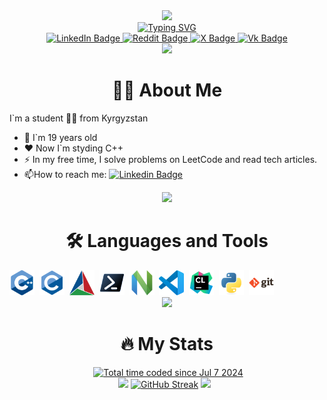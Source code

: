 
<!-- **Danil-SkiPPer/Danil-SkiPPer** is a ✨ _special_ ✨ repository because its `README.md` (this file) appears on your GitHub profile. -->

<div id="header" align="center">
  <div><a><img src="https://github.com/ergovind08/AdityaKumar28/blob/main/animation.gif"/></a></div>
  <a href=""><img src="https://readme-typing-svg.herokuapp.com?font=&weight=600&size=30&pause=1000&center=true&vCenter=true&width=600&lines=Hey!++It%60s+Danil+Losev++%F0%9F%91%8B;Nice+to+meet+you!+;I%60m+a+C%2B%2B+Software+Developer+%F0%9F%91%A8%E2%80%8D%F0%9F%92%BB;I%60m+from+Kyrgyzstan+" alt="Typing SVG" /></a>
</div>
<div id="badges" align="center" >
  <a href="https://www.linkedin.com/in/danil-losev/">
    <img src="https://img.shields.io/badge/LikedIn-1439d0?logo=linkedin&logoColor=white&style=for-the-badge" alt="LinkedIn Badge"/> 
  </a> 
   
  <a href="https://www.reddit.com/user/Danil_Losev/">
    <img src="https://img.shields.io/badge/Reddit-d81c1e?logo=Reddit&logoColor=white&style=for-the-badge" alt="Reddit Badge"/> 
  </a> 
  
  <a href="https://x.com/Dan_the_SkiPPer">
    <img src="https://img.shields.io/badge/X-grey?logo=X&logoColor=white&style=for-the-badge" alt="X Badge"/> 
  </a> 
   
  <a href="https://vk.com/smartburito">
    <img src="https://img.shields.io/badge/vKontakte-254dea?logo=Vk&logoColor=white&style=for-the-badge" alt="Vk Badge"/> 
  </a> 
</div>


<div align="center">
  <a>
    <img src="https://user-images.githubusercontent.com/73097560/115834477-dbab4500-a447-11eb-908a-139a6edaec5c.gif">
  </a>
  <h1 align="center">
  👨‍💻 About Me 
  </h1>
</div>

I`m a student 👨‍🎓 from Kyrgyzstan
- 👨 I`m 19 years old
- ❤️ Now I`m styding C++ 
- :zap: In my free time, I solve problems on LeetCode and read tech articles.
- :mailbox:How to reach me: [![Linkedin Badge](https://img.shields.io/badge/-Danil_Losev-blue?style=flat&logo=Linkedin&logoColor=white)](https://www.linkedin.com/in/danil-losev/)



<div align="center">
  <a>
    <img src="https://user-images.githubusercontent.com/73097560/115834477-dbab4500-a447-11eb-908a-139a6edaec5c.gif">
  </a>
  <h1 align="center">
  🛠️ Languages and Tools
</h1>
</div>
<div>
  <img src="https://github.com/devicons/devicon/blob/master/icons/cplusplus/cplusplus-original.svg" title="C++" alt="C++" width="40" height="40"/>&nbsp;
  <img src="https://github.com/devicons/devicon/blob/master/icons/c/c-original.svg" title="C" alt="C" width="40" height="40"/>&nbsp;
  <img src="https://github.com/devicons/devicon/blob/master/icons/cmake/cmake-original.svg" title="Cmake" alt="Cmake" width="40" height="40"/>&nbsp;
  <img src="https://github.com/devicons/devicon/blob/master/icons/powershell/powershell-original.svg" title="PowerShell" alt="PowerShell" width="40" height="40"/>&nbsp;
  <img src="https://github.com/devicons/devicon/blob/master/icons/neovim/neovim-original.svg" title="NeoVim" alt="NeoVim" width="40" height="40"/>&nbsp;
  <img src="https://github.com/devicons/devicon/blob/master/icons/vscode/vscode-original.svg" title="VSCode" alt="VSCode" width="40" height="40"/>&nbsp;
  <img src="https://github.com/devicons/devicon/blob/master/icons/clion/clion-original.svg" title="CLion" alt="Clion" width="40" height="40"/>&nbsp;
  <img src="https://github.com/devicons/devicon/blob/master/icons/python/python-original.svg" title="Python" alt="Python" width="40" height="40"/>&nbsp;
  <img src="https://github.com/devicons/devicon/blob/master/icons/git/git-original-wordmark.svg" title="Git" **alt="Git" width="40" height="40"/>&nbsp;
</div>



<div align="center">
  <a>
    <img src="https://user-images.githubusercontent.com/73097560/115834477-dbab4500-a447-11eb-908a-139a6edaec5c.gif">
  </a>
  <h1 align="center">
  🔥 My Stats
</h1>
</div>

<div id="info" align="center">
<img src="https://komarev.com/ghpvc/?username=Danil-SkiPPer&color=brightgreen&style=flat-square&label=PROFILE+VIEWS&abbreviated=true" alt=""/>
<a href="https://wakatime.com/@aa09e045-9241-455f-a7ed-3b0b87d5fc64"><img src="https://wakatime.com/badge/user/aa09e045-9241-455f-a7ed-3b0b87d5fc64.svg" alt="Total time coded since Jul 7 2024" /></a>
</div> 

<div align="center">
   <a href=""><img src="https://github-readme-stats.vercel.app/api?username=Danil-SkiPPer&show_icons=true&theme=transparent&border_color=0C90EB&border_radius=6&card_width=1000&rank_icon=github"  /></a>
 <a href=""><img src="https://streak-stats.demolab.com?user=Danil-SkiPPer&theme=transparent&border_radius=6&date_format=j%20M%5B%20Y%5D&card_width=1000&card_height=200&fire=FF801D&border=0C90EB" alt="GitHub Streak" /></a>
  <a href=""><img src="https://github-readme-activity-graph.vercel.app/graph?username=Danil-SkiPPer&theme=github-compact&area=true&radius=6&color=0C90EB&line=109aff&area_color=1080d6"/></a>
  <a href=""><img src="https://github-readme-stats.vercel.app/api/top-langs/?username=Danil-SkiPPer&layout=compact&&langs_count=10&card_width=1000&theme=transparent&border_color=0C90EB&border_radius=6" alt="" /></a>
  <a href=""><img src="https://github-readme-stats.vercel.app/api/wakatime?username=SkiPPerTheDan&theme=transparent&border_color=0C90EB&border_radius=6" alt="" /></a>
</div>


